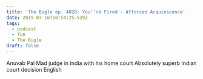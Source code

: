 ```yaml
---
title: 'The Bugle ep. 4028: You''re Fired - Afforced Acquiescence'
date: 2019-07-16T10:54:25.539Z
tags:
  - podcast
  - fun
  - The Bugle
draft: false
---
```

Anuvab Pal
Mad judge in India with his home court
Absolutely superb Indian court decision English
